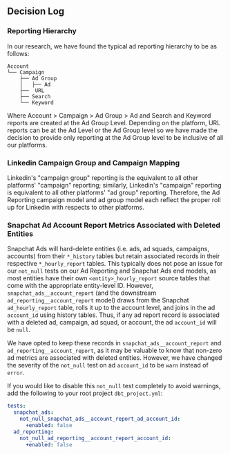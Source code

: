 ## Decision Log

### Reporting Hierarchy
In our research, we have found the typical ad reporting hierarchy to be as follows:
```
Account
└── Campaign
    ├── Ad Group
    │   ├── Ad
    ├──  URL
    ├── Search
    └── Keyword
```
Where Account > Campaign > Ad Group > Ad and Search and Keyword reports are created at the Ad Group Level. Depending on the platform, URL reports can be at the Ad Level or the Ad Group level so we have made the decision to provide only reporting at the Ad Group level to be inclusive of all our platforms.

### Linkedin Campaign Group and Campaign Mapping
Linkedin's "campaign group" reporting is the equivalent to all other platforms' "campaign" reporting; similarly, Linkedin's "campaign" reporting is equivalent to all other platforms' "ad group" reporting. Therefore, the Ad Reporting campaign model and ad group model each reflect the proper roll up for Linkedin with respects to other platforms.

### Snapchat Ad Account Report Metrics Associated with Deleted Entities
Snapchat Ads will hard-delete entities (i.e. ads, ad squads, campaigns, accounts) from their `*_history` tables but retain associated records in their respective `*_hourly_report` tables. This typically does not pose an issue for our `not_null` tests on our Ad Reporting and Snapchat Ads end models, as most entities have their own `<entity>_hourly_report` source tables that come with the appropriate entity-level ID. However, `snapchat_ads__account_report` (and the downstream `ad_reporting__account_report` model) draws from the Snapchat `ad_hourly_report` table, rolls it up to the account level, and joins in the ad `account_id` using history tables. Thus, if any ad report record is associated with a deleted ad, campaign, ad squad, or account, the ad `account_id` will be `null`.

We have opted to keep these records in `snapchat_ads__account_report` and `ad_reporting__account_report`, as it may be valuable to know that non-zero ad metrics are associated with deleted entities. However, we have changed the severity of the `not_null` test on ad `account_id` to be `warn` instead of `error`.

If you would like to disable this `not_null` test completely to avoid warnings, add the following to your root project `dbt_project.yml`:
```yml
tests:
  snapchat_ads:
    not_null_snapchat_ads__account_report_ad_account_id:
      +enabled: false
  ad_reporting:
    not_null_ad_reporting__account_report_account_id:
      +enabled: false
```